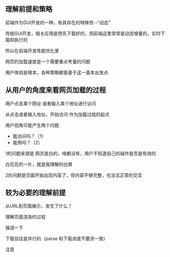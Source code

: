 ## 理解前提和策略

前端作为GUI开发的一种，有其存在的特殊性--“动态”

传统GUI开发，相关应用是预先下载好的，而前端这里常常是动态增量的，实时下载和执行的

所以在前端开发性能优化里

网页的加载速度是一个需要重点考量的问题



用户体验是根本，各种策略都是基于这一基本出发点



## 从用户的角度来看网页加载的过程

用户点击某个网址 或者输入某个地址进行访问

从点击或者输入地址，开始访问  作为加载过程的起点



用户视角可能产生两个问题

- 能访问吗？（1）
- 能用吗？（2）



1的问题来源是 网页是白的，啥都没有，用户不知道自己的操作是否是有效的

白花花的一片，就是我理解的白屏



2的问题是页面开始出现内容了，但内容不够完整，也没法正常的交互



## 较为必要的理解前提

从URL到页面展示，发生了什么？

理解页面渲染的过程



强调一下

下载往往是并行的（parse 和下载进度不要求一致）

注意<script>标签的特殊性，不仅可能要下载，也要进行执行



## 从开发者的视角看加载

参考 https://www.sitepen.com/blog/improving-performance-with-the-paint-timing-api

Performance提供 

![image-20210404200413924](http://picbed.sedationh.cn/image-20210404200413924.png)

代码方面可以通过

```js
performance.getEntriesByType('paint')
// or
const observer = new PerformanceObserver(list => {
    // `list` provides access to performance metrics
});

observer.observe({entryTypes: ['paint']});
```

拿到

![image-20210404205341961](http://picbed.sedationh.cn/image-20210404205341961.png)

访问开始事件 performance.timing.navigationStart

![img](http://picbed.sedationh.cn/5bac41a960798.png)



那么白屏时间 = firstPaint - performance.timing.navigationStart



两个关键词

- First Paint (FP)
- First Contentful Paint (FCP)



白屏的结束FP在页面较为复杂的时候并不是很有意义，因为即使是背景颜色也归于FB之中，而用户更在意的是内容



> FCP：**First contentful paint (FCP)** is the first content that is rendered on the screen when users browse the website. It measures the time from navigation to the time when the browser renders the first piece of content defined in the **Document Object Model (DOM).** This can be text, an image or canvas render.
>
> It represents the first point at which a user can start consuming content. 

FCP表示的提供给用户的内容第一次渲染到页面上的时机，网页是内容的载体，所以这个指标更有代表意义



![First Meaningful paint](https://www.acmethemes.com/blog/wp-content/uploads/2020/01/First-Meaningful-paint-e1588261514486.jpg)

图片来源 https://www.acmethemes.com/blog/first-contentful-paint-and-first-meaningful-paint/

图中还提了一个 Frist Meaningful Paint，这个概念是谷歌提出来的，个人感觉比较玄学，没有相关API直接获取

腾讯团队探讨了一下这个问题 http://www.alloyteam.com/2019/12/14174/#prettyPhoto



## 一些细节

```html
<!DOCTYPE html>
<html lang="en">
  <head>
    <meta charset="UTF-8" />
    <title>Paint delay example</title>
    <script>
      const observer = new window.PerformanceObserver(list => {
        list.getEntries().forEach(({ name, startTime }) => {
          console.log({ name, startTime })
        })
      })

      observer.observe({
        entryTypes: ['paint'],
      })

      function sleep(ms = 1000) {
        return new Promise(resolve => setTimeout(resolve, ms))
      }

      // This triggers first-paint
      sleep().then(() => (document.body.style.backgroundColor = 'lightgrey'))

      // This triggers first-contentful-paint
      sleep(2000).then(() => (document.body.innerHTML += '<p>Hi there!</p>'))
    </script>
  </head>
  <body>
    <img
      src="http://picbed.sedationh.cn/First-Meaningful-paint-e1588261514486.jpg"
      alt=""
    />
    <script>
      window.addEventListener('load', event => {
        console.log('page is fully loaded')
      })
      window.addEventListener('DOMContentLoaded', event => {
        console.log('DOM fully loaded and parsed')
      })
    </script>
    <script>
      // for (let i = 0; i < 1e8; i++) {
      //   let a = 0
      // }
      console.log(1)
    </script>
  </body>
</html>

```

从测试来看，FP都会在DOMContentLoaded事件之后，可见完全parse HTML  -> DOM 后才会有Paint 



提三个描述DOM parse情况的api

```js
const log = document.querySelector('.event-log-contents');
const reload = document.querySelector('#reload');

reload.addEventListener('click', () => {
  log.textContent ='';
  window.setTimeout(() => {
      window.location.reload(true);
  }, 200);
});

window.addEventListener('load', (event) => {
    log.textContent = log.textContent + 'load\n';
});

document.addEventListener('readystatechange', (event) => {
    log.textContent = log.textContent + `readystate: ${document.readyState}\n`;
});

document.addEventListener('DOMContentLoaded', (event) => {
    log.textContent = log.textContent + `DOMContentLoaded\n`;
});

```



